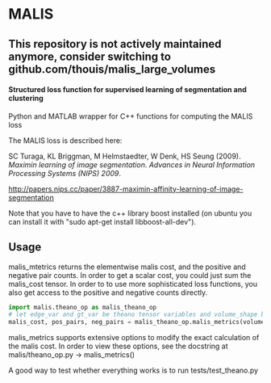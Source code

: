 # MALIS 
## This repository is not actively maintained anymore, consider switching to github.com/thouis/malis_large_volumes
#### Structured loss function for supervised learning of segmentation and clustering

Python and MATLAB wrapper for C++ functions for computing the MALIS loss

The MALIS loss is described here:

SC Turaga, KL Briggman, M Helmstaedter, W Denk, HS Seung (2009). *Maximin learning of image segmentation*. _Advances in Neural Information Processing Systems (NIPS) 2009_.

http://papers.nips.cc/paper/3887-maximin-affinity-learning-of-image-segmentation

Note that you have to have the c++ library boost installed (on ubuntu you can install it with "sudo apt-get install libboost-all-dev").

## Usage
malis_mtetrics returns the elementwise malis cost, and the positive and negative pair counts.
In order to get a scalar cost, you could just sum the malis_cost tensor. In order to
to use more sophisticated loss functions, you also get access to the positive and negative counts directly.
```python
import malis.theano_op as malis_theano_op
# let edge_var and gt_var be theano tensor variables and volume_shape be [D, W, H]
malis_cost, pos_pairs, neg_pairs = malis_theano_op.malis_metrics(volume_shape, edge_var, gt_var)
```
malis_metrics supports extensive options to modify the exact calculation of the malis cost.
In order to view these options, see the docstring at malis/theano_op.py -> malis_metrics()

A good way to test whether everything works is to run tests/test_theano.py
